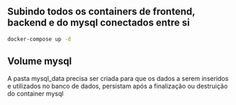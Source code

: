 ## Subindo todos os containers de frontend, backend e do mysql conectados entre si
```bash
docker-compose up -d
```

## Volume mysql
A pasta mysql_data precisa ser criada para que os dados a serem inseridos e utilizados no banco de dados, persistam após a finalização ou destruição do container mysql